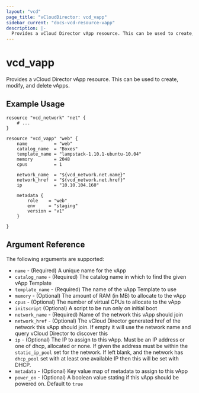 ```yaml
---
layout: "vcd"
page_title: "vCloudDirector: vcd_vapp"
sidebar_current: "docs-vcd-resource-vapp"
description: |-
  Provides a vCloud Director vApp resource. This can be used to create, modify, and delete vApps.
---
```


# vcd\_vapp

Provides a vCloud Director vApp resource. This can be used to create,
modify, and delete vApps.

## Example Usage

```
resource "vcd_network" "net" {
    # ...
}

resource "vcd_vapp" "web" {
    name          = "web"
    catalog_name  = "Boxes"
    template_name = "lampstack-1.10.1-ubuntu-10.04"
    memory        = 2048
    cpus          = 1

    network_name  = "${vcd_network.net.name}"
    network_href  = "${vcd_network.net.href}"
    ip            = "10.10.104.160"

    metadata {
        role    = "web"
        env     = "staging"
        version = "v1"
    }

}
```

## Argument Reference

The following arguments are supported:

* `name` - (Required) A unique name for the vApp
* `catalog_name` - (Required) The catalog name in which to find the given vApp Template
* `template_name` - (Required) The name of the vApp Template to use
* `memory` - (Optional) The amount of RAM (in MB) to allocate to the vApp
* `cpus` - (Optional) The number of virtual CPUs to allocate to the vApp
* `initscript` (Optional) A script to be run only on initial boot
* `network_name` - (Required) Name of the network this vApp should join
* `network_href` - (Optional) The vCloud Director generated href of the network this vApp
  should join. If empty it will use the network name and query vCloud Director to discover
  this
* `ip` - (Optional) The IP to assign to this vApp. Must be an IP address or
  one of dhcp, allocated or none. If given the address must be within the
  `static_ip_pool` set for the network. If left blank, and the network has
  `dhcp_pool` set with at least one available IP then this will be set with
  DHCP.
* `metadata` - (Optional) Key value map of metadata to assign to this vApp
* `power_on` - (Optional) A boolean value stating if this vApp should be powered on. Default to `true`
